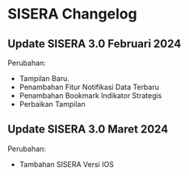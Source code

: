 # SISERA Changelog

## Update SISERA 3.0 Februari 2024

Perubahan:

*   Tampilan Baru.
*   Penambahan Fitur Notifikasi Data Terbaru
*   Penambahan Bookmark Indikator Strategis
*   Perbaikan Tampilan

## Update SISERA 3.0 Maret 2024

Perubahan:

*   Tambahan SISERA Versi IOS
